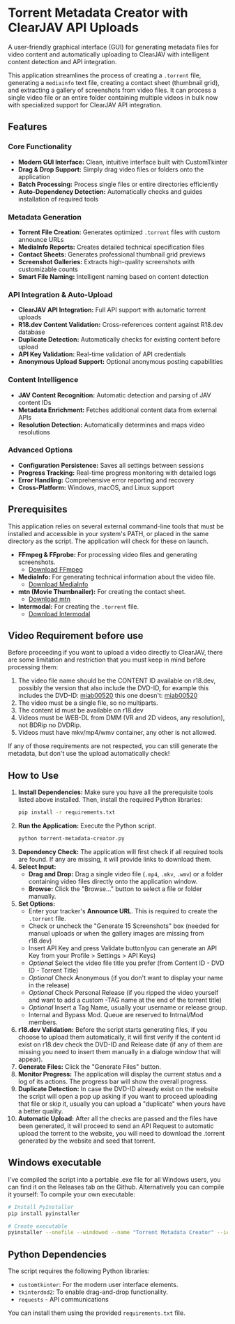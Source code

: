 # Torrent Metadata Creator with ClearJAV API Uploads

A user-friendly graphical interface (GUI) for generating metadata files for video content and automatically uploading to ClearJAV with intelligent content detection and API integration.

This application streamlines the process of creating a `.torrent` file, generating a `mediainfo` text file, creating a contact sheet (thumbnail grid), and extracting a gallery of screenshots from video files. It can process a single video file or an entire folder containing multiple videos in bulk now with specialized support for ClearJAV API integration.

## Features

### Core Functionality
- **Modern GUI Interface:** Clean, intuitive interface built with CustomTkinter
- **Drag & Drop Support:** Simply drag video files or folders onto the application
- **Batch Processing:** Process single files or entire directories efficiently
- **Auto-Dependency Detection:** Automatically checks and guides installation of required tools

### Metadata Generation
- **Torrent File Creation:** Generates optimized `.torrent` files with custom announce URLs
- **MediaInfo Reports:** Creates detailed technical specification files
- **Contact Sheets:** Generates professional thumbnail grid previews
- **Screenshot Galleries:** Extracts high-quality screenshots with customizable counts
- **Smart File Naming:** Intelligent naming based on content detection

### API Integration & Auto-Upload
- **ClearJAV API Integration:** Full API support with automatic torrent uploads
- **R18.dev Content Validation:** Cross-references content against R18.dev database
- **Duplicate Detection:** Automatically checks for existing content before upload
- **API Key Validation:** Real-time validation of API credentials
- **Anonymous Upload Support:** Optional anonymous posting capabilities

### Content Intelligence
- **JAV Content Recognition:** Automatic detection and parsing of JAV content IDs
- **Metadata Enrichment:** Fetches additional content data from external APIs  
- **Resolution Detection:** Automatically determines and maps video resolutions

### Advanced Options
- **Configuration Persistence:** Saves all settings between sessions
- **Progress Tracking:** Real-time progress monitoring with detailed logs
- **Error Handling:** Comprehensive error reporting and recovery
- **Cross-Platform:** Windows, macOS, and Linux support

## Prerequisites

This application relies on several external command-line tools that must be installed and accessible in your system's PATH, or placed in the same directory as the script. The application will check for these on launch.

- **FFmpeg & FFprobe:** For processing video files and generating screenshots.
  - [Download FFmpeg](https://ffmpeg.org/download.html)
- **MediaInfo:** For generating technical information about the video file.
  - [Download MediaInfo](https://mediaarea.net/en/MediaInfo/Download)
- **mtn (Movie Thumbnailer):** For creating the contact sheet.
  - [Download mtn](https://www.videohelp.com/software/movie-thumbnailer)
- **Intermodal:** For creating the `.torrent` file.
  - [Download Intermodal](https://github.com/casey/intermodal/releases/)

## Video Requirement before use

Before proceeding if you want to upload a video directly to ClearJAV, there are some limitation and restriction that you must keep in mind before processing them:

1. The video file name should be the CONTENT ID available on r18.dev, possibly the version that also include the DVD-ID, for example this includes the DVD-ID: 
[miab00520](https://r18.dev/videos/vod/movies/detail/-/id=miab520/) 
this one doesn't: [miab00520](https://r18.dev/videos/vod/movies/detail/-/id=miab00520/)
2. The video must be a single file, so no multiparts.
3. The content id must be available on r18.dev
4. Videos must be WEB-DL from DMM (VR and 2D videos, any resolution), not BDRip no DVDRip.
5. Videos must have mkv/mp4/wmv container, any other is not allowed.

If any of those requirements are not respected, you can still generate the metadata, but don't use the upload automatically check!

## How to Use

1. **Install Dependencies:** Make sure you have all the prerequisite tools listed above installed. Then, install the required Python libraries:
   ```bash
   pip install -r requirements.txt
   ```
2. **Run the Application:** Execute the Python script.
   ```bash
   python torrent-metadata-creator.py
   ```
3. **Dependency Check:** The application will first check if all required tools are found. If any are missing, it will provide links to download them.
4. **Select Input:**
   - **Drag and Drop:** Drag a single video file (`.mp4`, `.mkv`, `.wmv`) or a folder containing video files directly onto the application window.
   - **Browse:** Click the "Browse..." button to select a file or folder manually.
5. **Set Options:**
   - Enter your tracker's **Announce URL**. This is required to create the `.torrent` file.
   - Check or uncheck the "Generate 15 Screenshots" box (needed for manual uploads or when the gallery images are missing from r18.dev)
   - Insert API Key and press Validate button(you can generate an API Key from your Profile > Settings > API Keys)
   - *Optional* Select the video file title you prefer (from Content ID - DVD ID - Torrent Title)
   - *Optional* Check Anonymous (if you don't want to display your name in the release)
   - *Optional* Check Personal Release (if you ripped the video yourself and want to add a custom -TAG name at the end of the torrent title)
   - *Optional* Insert a Tag Name, usually your username or release group.
   - Internal and Bypass Mod. Queue are reserved to Intrnal/Mod members.
6. **r18.dev Validation:** Before the script starts generating files, if you choose to upload them automatically, it will first verify if the content id exist on r18.dev check the DVD-ID and Release date (if any of them are missing you need to insert them manually in a dialoge window that will appear).
7. **Generate Files:** Click the "Generate Files" button.
8. **Monitor Progress:** The application will display the current status and a log of its actions. The progress bar will show the overall progress.
9. **Duplicate Detection:** In case the DVD-ID already exist on the website the script will open a pop up asking if you want to proceed uploading that file or skip it, usually you can upload a "duplicate" when yours have a better quality.
10. **Automatic Upload:** After all the checks are passed and the files have been generated, it will proceed to send an API Request to automatic upload the torrent to the website, you will need to download the .torrent generated by the website and seed that torrent.

## Windows executable

I've compiled the script into a portable .exe file for all Windows users, you can find it on the Releases tab on the Github.
Alternatively you can compile it yourself:
To compile your own executable:
```bash
# Install PyInstaller
pip install pyinstaller

# Create executable  
pyinstaller --onefile --windowed --name "Torrent Metadata Creator" --icon="cj.ico" --add-data "cj.ico;." torrent-metadata-creator.py
```

## Python Dependencies

The script requires the following Python libraries:

- `customtkinter`: For the modern user interface elements.
- `tkinterdnd2`: To enable drag-and-drop functionality.
- `requests` - API communications

You can install them using the provided `requirements.txt` file.

